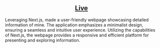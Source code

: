 <h2 align="center">
  <br/>
  <a href="=https://praveenpage.netlify.app/"
 target="_blank">Live</a>
</h2>



Leveraging Next.js, made a user-friendly webpage showcasing detailed information of mine. The application emphasizes a minimalist design, ensuring a seamless and intuitive user experience. Utilizing the capabilities of Next.js, the webpage provides a responsive and efficient platform for presenting and exploring information.

